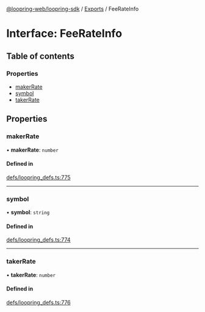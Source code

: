 [@loopring-web/loopring-sdk](../README.md) / [Exports](../modules.md) / FeeRateInfo

# Interface: FeeRateInfo

## Table of contents

### Properties

- [makerRate](FeeRateInfo.md#makerrate)
- [symbol](FeeRateInfo.md#symbol)
- [takerRate](FeeRateInfo.md#takerrate)

## Properties

### makerRate

• **makerRate**: `number`

#### Defined in

[defs/loopring_defs.ts:775](https://github.com/Loopring/loopring_sdk/blob/cd42b57/src/defs/loopring_defs.ts#L775)

___

### symbol

• **symbol**: `string`

#### Defined in

[defs/loopring_defs.ts:774](https://github.com/Loopring/loopring_sdk/blob/cd42b57/src/defs/loopring_defs.ts#L774)

___

### takerRate

• **takerRate**: `number`

#### Defined in

[defs/loopring_defs.ts:776](https://github.com/Loopring/loopring_sdk/blob/cd42b57/src/defs/loopring_defs.ts#L776)
